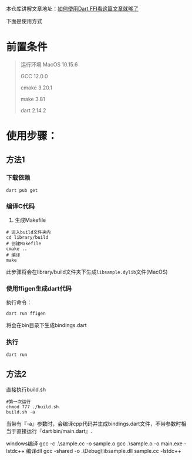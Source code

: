 本仓库讲解文章地址：[如何使用Dart FFI看这篇文章就够了](https://juejin.cn/post/7055306930507497485)

下面是使用方式

# 前置条件

> 运行环境 MacOS 10.15.6
> 
> GCC 12.0.0
> 
> cmake 3.20.1
>
> make 3.81
>
> dart 2.14.2

# 使用步骤：

## 方法1
### 下载依赖
```
dart pub get
```

### 编译C代码

1. 生成Makefile

```shell
# 进入build文件夹内
cd library/build
# 创建Makefile
cmake ..
# 编译
make
```

此步骤将会在library/build文件夹下生成`libsample.dylib`文件(MacOS)

### 使用ffigen生成dart代码

执行命令：
```
dart run ffigen
```
将会在bin目录下生成bindings.dart

### 执行
```
dart run
```

## 方法2
直接执行build.sh
```
#第一次运行
chmod 777 ./build.sh
build.sh -a
```
当带有『-a』参数时，会编译cpp代码并生成bindings.dart文件，不带参数时相当于直接运行『dart bin/main.dart』.



windows编译
gcc -c .\sample.cc -o sample.o
gcc .\sample.o -o main.exe -lstdc++
编译dll
gcc -shared -o .\Debug\libsample.dll sample.cc -lstdc++
